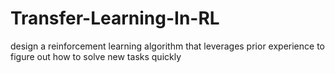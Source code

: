 # Transfer-Learning-In-RL
design a reinforcement learning algorithm that leverages prior experience to figure out how to solve new tasks quickly
